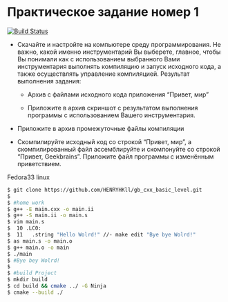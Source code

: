 # Практическое задание номер 1
[![Build Status](https://travis-ci.com/HENRYHKll/gb_cxx_basic_level.svg?branch=main)](https://travis-ci.com/HENRYHKll/gb_cxx_basic_level)

* Скачайте и настройте на компьютере среду программирования. Не важно, какой именно инструментарий Вы выберете, главное, чтобы Вы понимали как с использованием выбранного Вами инструментария выполнять компиляцию и запуск исходного кода, а также осуществлять управление компиляцией. Результат выполнения задания:
  
  - Архив с файлами исходного кода приложения “Привет, мир”

  - Приложите в архив скриншот с результатом выполнения программы с использованием Вашего инструментария.

* Приложите в архив промежуточные файлы компиляции
  
* Скомпилируйте исходный код со строкой “Привет, мир”, а скомпилированный файл ассемблируйте и скомпонуйте со строкой “Привет, Geekbrains”. Приложите файл программы с изменённым приветствием.

Fedora33 linux 
```sh
$ git clone https://github.com/HENRYHKll/gb_cxx_basic_level.git
$
$ #home work
$ g++ -E main.cxx -o main.ii
$ g++ -S main.ii -o main.s
$ vim main.s
$  10 .LC0:
$  11	.string	"Hello Wolrd!" //- make edit "Bye bye Wolrd!"
$ as main.s -o main.o
$ g++ main.o -o main
$ ./main
$ #Bye bey Wolrd!
$
$ #build Project
$ mkdir build
$ cd build && cmake ../ -G Ninja
$ cmake --build ./
```
